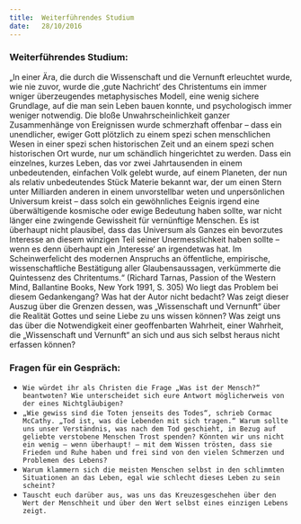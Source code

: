 ```yaml
---
title:  Weiterführendes Studium
date:   28/10/2016
---
```


### Weiterführendes Studium:

„In einer Ära, die durch die Wissenschaft und die Vernunft erleuchtet wurde, wie nie zuvor, wurde die ‚gute Nachricht‘ des Christentums ein immer wniger überzeugendes metaphysisches Modell, eine wenig sichere Grundlage, auf die man sein Leben bauen konnte, und psychologisch immer weniger notwendig. Die bloße Unwahrscheinlichkeit ganzer Zusammenhänge von Ereignissen wurde schmerzhaft offenbar – dass ein unendlicher, ewiger Gott plötzlich zu einem spezi schen menschlichen Wesen in einer spezi schen historischen Zeit und an einem spezi schen historischen Ort wurde, nur um schändlich hingerichtet zu werden. Dass ein einzelnes, kurzes Leben, das vor zwei Jahrtausenden in einem unbedeutenden, einfachen Volk gelebt wurde, auf einem Planeten, der nun als relativ unbedeutendes Stück Materie bekannt war, der um einen Stern unter Milliarden anderen in einem unvorstellbar weten und unpersönlichen Universum kreist – dass solch ein gewöhnliches Eeignis irgend eine überwältigende kosmische oder ewige Bedeutung haben sollte, war nicht länger eine zwingende Gewissheit für vernünftige Menschen. Es ist überhaupt nicht plausibel, dass das Universum als Ganzes ein bevorzutes Interesse an diesem winzigen Teil seiner Unermesslichkeit haben sollte – wenn es denn überhaupt ein ‚Interesse‘ an irgendetwas hat. Im Scheinwerfelicht des modernen Anspruchs an öffentliche, empirische, wissenschaftliche Bestätigung aller Glaubensaussagen, verkümmerte die Quintessenz des Chritentums.“ (Richard Tarnas, Passion of the Western Mind, Ballantine Books, New York 1991, S. 305) Wo liegt das Problem bei diesem Gedankengang? Was hat der Autor nicht bedacht? Was zeigt dieser Auszug über die Grenzen dessen, was „Wissenschaft und Vernunft“ über die Realität Gottes und seine Liebe zu uns wissen können? Was zeigt uns das über die Notwendigkeit einer geoffenbarten Wahrheit, einer Wahrheit, die „Wissenschaft und Vernunft“ an sich und aus sich selbst heraus nicht erfassen können?

### Fragen für ein Gespräch:

- `Wie würdet ihr als Christen die Frage „Was ist der Mensch?“ beantwoten? Wie unterscheidet sich eure Antwort möglicherweis von der eines Nichtgläubigen?`
- `„Wie gewiss sind die Toten jenseits des Todes“, schrieb Cormac McCathy. „Tod ist, was die Lebenden mit sich tragen.“ Warum sollte uns unser Verständnis, was nach dem Tod geschieht, in Bezug auf geliebte verstobene Menschen Trost spenden? Könnten wir uns nicht ein wenig – wenn überhaupt! – mit dem Wissen trösten, dass sie Frieden und Ruhe haben und frei sind von den vielen Schmerzen und Problemen des Lebens?`
- `Warum klammern sich die meisten Menschen selbst in den schlimmten Situationen an das Leben, egal wie schlecht dieses Leben zu sein scheint?`
- `Tauscht euch darüber aus, was uns das Kreuzesgeschehen über den Wert der Menschheit und über den Wert selbst eines einzigen Lebens zeigt.`
